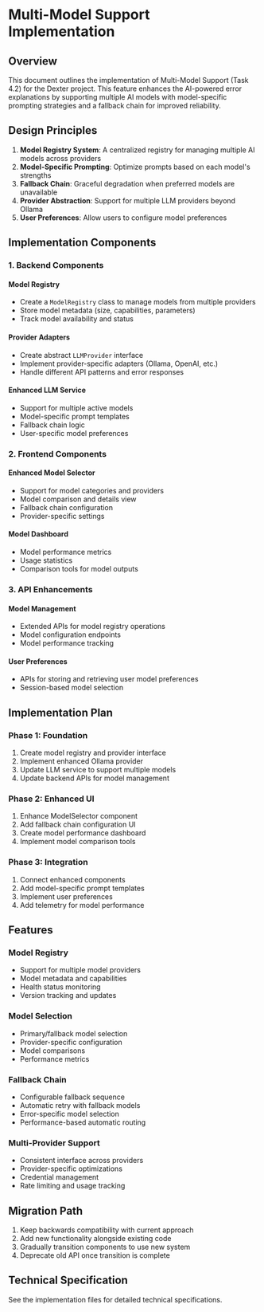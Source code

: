 # Multi-Model Support Implementation

## Overview

This document outlines the implementation of Multi-Model Support (Task 4.2) for the Dexter project. This feature enhances the AI-powered error explanations by supporting multiple AI models with model-specific prompting strategies and a fallback chain for improved reliability.

## Design Principles

1. **Model Registry System**: A centralized registry for managing multiple AI models across providers
2. **Model-Specific Prompting**: Optimize prompts based on each model's strengths
3. **Fallback Chain**: Graceful degradation when preferred models are unavailable
4. **Provider Abstraction**: Support for multiple LLM providers beyond Ollama
5. **User Preferences**: Allow users to configure model preferences

## Implementation Components

### 1. Backend Components

#### Model Registry
- Create a `ModelRegistry` class to manage models from multiple providers
- Store model metadata (size, capabilities, parameters)
- Track model availability and status

#### Provider Adapters
- Create abstract `LLMProvider` interface
- Implement provider-specific adapters (Ollama, OpenAI, etc.)
- Handle different API patterns and error responses

#### Enhanced LLM Service
- Support for multiple active models
- Model-specific prompt templates
- Fallback chain logic
- User-specific model preferences

### 2. Frontend Components

#### Enhanced Model Selector
- Support for model categories and providers
- Model comparison and details view
- Fallback chain configuration
- Provider-specific settings

#### Model Dashboard
- Model performance metrics
- Usage statistics
- Comparison tools for model outputs

### 3. API Enhancements

#### Model Management
- Extended APIs for model registry operations
- Model configuration endpoints
- Model performance tracking

#### User Preferences
- APIs for storing and retrieving user model preferences
- Session-based model selection

## Implementation Plan

### Phase 1: Foundation
1. Create model registry and provider interface
2. Implement enhanced Ollama provider
3. Update LLM service to support multiple models
4. Update backend APIs for model management

### Phase 2: Enhanced UI
1. Enhance ModelSelector component
2. Add fallback chain configuration UI
3. Create model performance dashboard
4. Implement model comparison tools

### Phase 3: Integration
1. Connect enhanced components
2. Add model-specific prompt templates
3. Implement user preferences
4. Add telemetry for model performance

## Features

### Model Registry
- Support for multiple model providers
- Model metadata and capabilities
- Health status monitoring
- Version tracking and updates

### Model Selection
- Primary/fallback model selection
- Provider-specific configuration
- Model comparisons
- Performance metrics

### Fallback Chain
- Configurable fallback sequence
- Automatic retry with fallback models
- Error-specific model selection
- Performance-based automatic routing

### Multi-Provider Support
- Consistent interface across providers
- Provider-specific optimizations
- Credential management
- Rate limiting and usage tracking

## Migration Path

1. Keep backwards compatibility with current approach
2. Add new functionality alongside existing code
3. Gradually transition components to use new system
4. Deprecate old API once transition is complete

## Technical Specification

See the implementation files for detailed technical specifications.